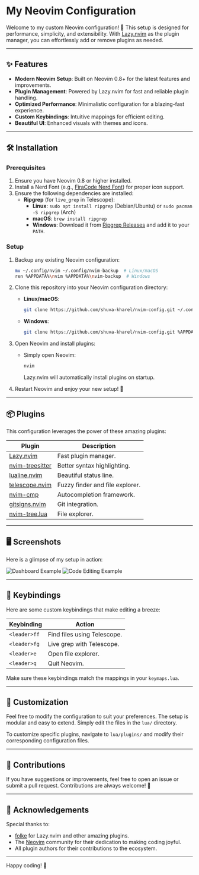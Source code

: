 # My Neovim Configuration

Welcome to my custom Neovim configuration! 🎨 This setup is designed for performance, simplicity, and extensibility. With [Lazy.nvim](https://github.com/folke/lazy.nvim) as the plugin manager, you can effortlessly add or remove plugins as needed.

---

## ✨ Features

- **Modern Neovim Setup**: Built on Neovim 0.8+ for the latest features and improvements.
- **Plugin Management**: Powered by Lazy.nvim for fast and reliable plugin handling.
- **Optimized Performance**: Minimalistic configuration for a blazing-fast experience.
- **Custom Keybindings**: Intuitive mappings for efficient editing.
- **Beautiful UI**: Enhanced visuals with themes and icons.

---

## 🛠 Installation

### Prerequisites

1. Ensure you have Neovim 0.8 or higher installed.
2. Install a Nerd Font (e.g., [FiraCode Nerd Font](https://www.nerdfonts.com)) for proper icon support.
3. Ensure the following dependencies are installed:
   - **Ripgrep** (for `live_grep` in Telescope):
     - **Linux**: `sudo apt install ripgrep` (Debian/Ubuntu) or `sudo pacman -S ripgrep` (Arch)
     - **macOS**: `brew install ripgrep`
     - **Windows**: Download it from [Ripgrep Releases](https://github.com/BurntSushi/ripgrep/releases) and add it to your `PATH`.

### Setup

1. Backup any existing Neovim configuration:

   ```bash
   mv ~/.config/nvim ~/.config/nvim-backup  # Linux/macOS
   ren %APPDATA%\nvim %APPDATA%\nvim-backup  # Windows
   ```

2. Clone this repository into your Neovim configuration directory:
   - **Linux/macOS**:
     ```bash
     git clone https://github.com/shuva-kharel/nvim-config.git ~/.config/nvim
     ```
   - **Windows**:
     ```bash
     git clone https://github.com/shuva-kharel/nvim-config.git %APPDATA%\nvim
     ```

3. Open Neovim and install plugins:
   - Simply open Neovim:
     ```bash
     nvim
     ```
     Lazy.nvim will automatically install plugins on startup.

4. Restart Neovim and enjoy your new setup! 🚀

---

## 📦 Plugins

This configuration leverages the power of these amazing plugins:

| Plugin                       | Description                                     |
|------------------------------|-------------------------------------------------|
| [Lazy.nvim](https://github.com/folke/lazy.nvim) | Fast plugin manager.                        |
| [nvim-treesitter](https://github.com/nvim-treesitter/nvim-treesitter) | Better syntax highlighting.                |
| [lualine.nvim](https://github.com/nvim-lualine/lualine.nvim) | Beautiful status line.                     |
| [telescope.nvim](https://github.com/nvim-telescope/telescope.nvim) | Fuzzy finder and file explorer.            |
| [nvim-cmp](https://github.com/hrsh7th/nvim-cmp) | Autocompletion framework.                   |
| [gitsigns.nvim](https://github.com/lewis6991/gitsigns.nvim) | Git integration.                           |
| [nvim-tree.lua](https://github.com/nvim-tree/nvim-tree.lua) | File explorer.                              |

---

## 🖥 Screenshots

Here is a glimpse of my setup in action:

![Dashboard Example](https://via.placeholder.com/800x400?text=Neovim+Dashboard)
![Code Editing Example](https://via.placeholder.com/800x400?text=Code+Editing+with+Treesitter)

---

## 📖 Keybindings

Here are some custom keybindings that make editing a breeze:

| Keybinding      | Action                      |
|------------------|-----------------------------|
| `<leader>ff`    | Find files using Telescope. |
| `<leader>fg`    | Live grep with Telescope.   |
| `<leader>e`     | Open file explorer.         |
| `<leader>q`     | Quit Neovim.                |

Make sure these keybindings match the mappings in your `keymaps.lua`.

---

## 🧩 Customization

Feel free to modify the configuration to suit your preferences. The setup is modular and easy to extend. Simply edit the files in the `lua/` directory.

To customize specific plugins, navigate to `lua/plugins/` and modify their corresponding configuration files.

---

## 🤝 Contributions

If you have suggestions or improvements, feel free to open an issue or submit a pull request. Contributions are always welcome! 🌟

---

## 💬 Acknowledgements

Special thanks to:
- [folke](https://github.com/folke) for Lazy.nvim and other amazing plugins.
- The [Neovim](https://neovim.io/) community for their dedication to making coding joyful.
- All plugin authors for their contributions to the ecosystem.

---

Happy coding! 🖤
